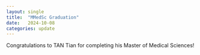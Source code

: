 ```yaml
---
layout: single
title:  "MMedSc Graduation"
date:   2024-10-08
categories: update
---
```


Congratulations to TAN Tian for completing his Master of Medical Sciences!

